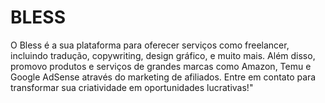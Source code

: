 # BLESS
O Bless é a sua plataforma para oferecer serviços como freelancer, incluindo tradução, copywriting, design gráfico, e muito mais. Além disso, promovo produtos e serviços de grandes marcas como Amazon, Temu e Google AdSense através do marketing de afiliados. Entre em contato para transformar sua criatividade em oportunidades lucrativas!"
